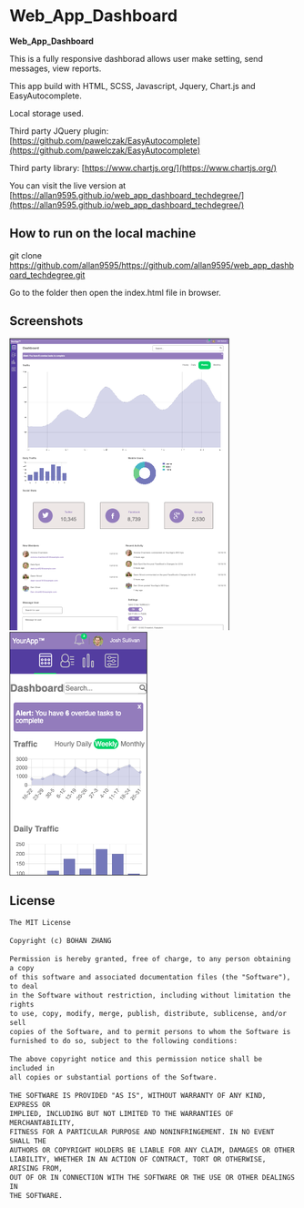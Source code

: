 # Web_App_Dashboard
**Web_App_Dashboard** 

This is a fully responsive dashborad allows user make setting, send messages, view reports. 

This app build with HTML, SCSS, Javascript, Jquery, Chart.js and EasyAutocomplete. 

Local storage used. 

Third party JQuery plugin: [https://github.com/pawelczak/EasyAutocomplete](https://github.com/pawelczak/EasyAutocomplete)

Third party library: [https://www.chartjs.org/](https://www.chartjs.org/)

You can visit the live version at [https://allan9595.github.io/web_app_dashboard_techdegree/](https://allan9595.github.io/web_app_dashboard_techdegree/)


## How to run on the local machine

git clone https://github.com/allan9595/https://github.com/allan9595/web_app_dashboard_techdegree.git

Go to the folder then open the index.html file in browser. 

## Screenshots

<img src='./screenshots/1.png' title='screenshot' width='' alt='screenshot' />

<img src='./screenshots/2.png' title='screenshot' width='' alt='screenshot' />


## License

    The MIT License

    Copyright (c) BOHAN ZHANG

    Permission is hereby granted, free of charge, to any person obtaining a copy
    of this software and associated documentation files (the "Software"), to deal
    in the Software without restriction, including without limitation the rights
    to use, copy, modify, merge, publish, distribute, sublicense, and/or sell
    copies of the Software, and to permit persons to whom the Software is
    furnished to do so, subject to the following conditions:

    The above copyright notice and this permission notice shall be included in
    all copies or substantial portions of the Software.

    THE SOFTWARE IS PROVIDED "AS IS", WITHOUT WARRANTY OF ANY KIND, EXPRESS OR
    IMPLIED, INCLUDING BUT NOT LIMITED TO THE WARRANTIES OF MERCHANTABILITY,
    FITNESS FOR A PARTICULAR PURPOSE AND NONINFRINGEMENT. IN NO EVENT SHALL THE
    AUTHORS OR COPYRIGHT HOLDERS BE LIABLE FOR ANY CLAIM, DAMAGES OR OTHER
    LIABILITY, WHETHER IN AN ACTION OF CONTRACT, TORT OR OTHERWISE, ARISING FROM,
    OUT OF OR IN CONNECTION WITH THE SOFTWARE OR THE USE OR OTHER DEALINGS IN
    THE SOFTWARE.
